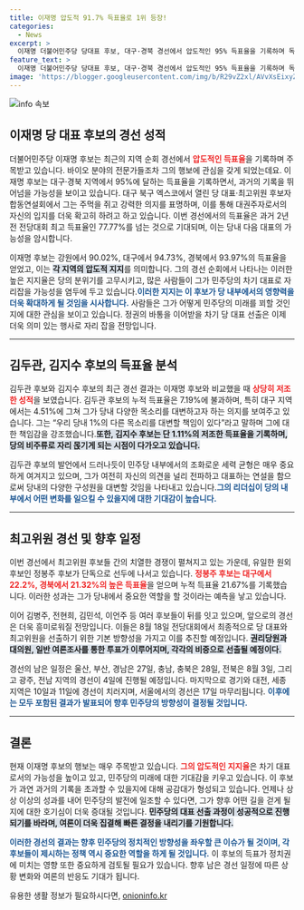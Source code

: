 ```yaml
---
title: 이재명 압도적 91.7% 득표율로 1위 등장!
categories:
  - News
excerpt: >
  이재명 더불어민주당 당대표 후보, 대구·경북 경선에서 압도적인 95% 득표율을 기록하며 독주는 계속된다. 강력한 확대명 신드롬 속, 역대 최고 득표 경신 여부에 관심 집중!
feature_text: >
  이재명 더불어민주당 당대표 후보, 대구·경북 경선에서 압도적인 95% 득표율을 기록하며 독주는 계속된다. 강력한 확대명 신드롬 속, 역대 최고 득표 경신 여부에 관심 집중!
image: 'https://blogger.googleusercontent.com/img/b/R29vZ2xl/AVvXsEixyZcFfHzMRdzZMjFBmAUKJYCLCGyLL1o632UiGVXcaFdKo_bkvkuCioo0uUKlGfBVcT3P84aROyZIXSBEx3Aw5nCQ3pTgDom1WDC4m8eifvWiAmWEEVb4x6G_l8C0QH225ldMjyaFvpxGEBGNO37VmDTDMHGhJPq73UglMfDca1-0aw/s1600/blogspot.png'
---
```


<p><img src="https://blogger.googleusercontent.com/img/b/R29vZ2xl/AVvXsEixyZcFfHzMRdzZMjFBmAUKJYCLCGyLL1o632UiGVXcaFdKo_bkvkuCioo0uUKlGfBVcT3P84aROyZIXSBEx3Aw5nCQ3pTgDom1WDC4m8eifvWiAmWEEVb4x6G_l8C0QH225ldMjyaFvpxGEBGNO37VmDTDMHGhJPq73UglMfDca1-0aw/s1600/blogspot.png" alt="info 속보" /></p>

<h2 data-ke-size="size26">이재명 당 대표 후보의 경선 성적</h2>

<p data-ke-size="size16"> 더불어민주당 이재명 후보는 최근의 지역 순회 경선에서 <b><span style="color: #ee2323;">압도적인 득표율</span></b>을 기록하며 주목받고 있습니다. 바이오 분야의 전문가들조차 그의 행보에 관심을 갖게 되었는데요. 이재명 후보는 대구·경북 지역에서 95%에 달하는 득표율을 기록하면서, 과거의 기록을 뛰어넘을 가능성을 보이고 있습니다. 대구 북구 엑스코에서 열린 당 대표·최고위원 후보자 합동연설회에서 그는 주먹을 쥐고 강력한 의지를 표명하며, 이를 통해 대권주자로서의 자신의 입지를 더욱 확고히 하려고 하고 있습니다. 이번 경선에서의 득표율은 과거 2년 전 전당대회 최고 득표율인 77.77%를 넘는 것으로 기대되며, 이는 당내 다음 대표의 가능성을 암시합니다.</p>

<p data-ke-size="size16"> 이재명 후보는 강원에서 90.02%, 대구에서 94.73%, 경북에서 93.97%의 득표율을 얻었고, 이는 <b><span style="background-color: #21538527;">각 지역의 압도적 지지</span></b>를 의미합니다. 그의 경선 순회에서 나타나는 이러한 높은 지지율은 당의 분위기를 고무시키고, 많은 사람들이 그가 민주당의 차기 대표로 자리잡을 가능성을 염두에 두고 있습니다.<b><span style="color: #1a5490;">이러한 지지는 이 후보가 당 내부에서의 영향력을 더욱 확대하게 될 것임을 시사합니다.</span></b> 사람들은 그가 어떻게 민주당의 미래를 꾀할 것인지에 대한 관심을 보이고 있습니다. 정권의 바통을 이어받을 차기 당 대표 선출은 이제 더욱 의미 있는 행사로 자리 잡을 전망입니다.</p>

<hr>

<h2 data-ke-size="size26">김두관, 김지수 후보의 득표율 분석</h2>

<p data-ke-size="size16"> 김두관 후보와 김지수 후보의 최근 경선 결과는 이재명 후보와 비교했을 때 <b><span style="color: #ee2323;">상당히 저조한 성적</span></b>을 보였습니다. 김두관 후보의 누적 득표율은 7.19%에 불과하며, 특히 대구 지역에서는 4.51%에 그쳐 그가 당내 다양한 목소리를 대변하고자 하는 의지를 보여주고 있습니다. 그는 “우리 당내 1%의 다른 목소리를 대변할 책임이 있다”라고 말하며 그에 대한 책임감을 강조했습니다.<b><span style="background-color: #21538527;">또한, 김지수 후보는 단 1.11%의 저조한 득표율을 기록하며, 당의 비주류로 자리 몭기게 되는 시점이 다가오고 있습니다.</span></b> </p>

<p data-ke-size="size16"> 김두관 후보의 발언에서 드러나듯이 민주당 내부에서의 조화로운 세력 균형은 매우 중요하게 여겨지고 있으며, 그가 여전히 자신의 의견을 널리 전파하고 대표하는 연설을 함으로써 당내의 다양한 구성원을 대변할 것임을 나타내고 있습니다.<b><span style="color: #1a5490;">그의 리더십이 당의 내부에서 어떤 변화를 일으킬 수 있을지에 대한 기대감이 높습니다.</span></b></p>

<hr>

<h2 data-ke-size="size26">최고위원 경선 및 향후 일정</h2>

<p data-ke-size="size16"> 이번 경선에서 최고위원 후보들 간의 치열한 경쟁이 펼쳐지고 있는 가운데, 유일한 원외 후보인 정봉주 후보가 단독으로 선두에 나서고 있습니다. <b><span style="color: #ee2323;">정봉주 후보는 대구에서 22.2%, 경북에서 21.32%의 높은 득표율</span></b>을 얻으며 누적 득표율 21.67%를 기록했습니다. 이러한 성과는 그가 당내에서 중요한 역할을 할 것이라는 예측을 낳고 있습니다.</p>

<p data-ke-size="size16">이어 김병주, 전현희, 김민석, 이언주 등 여러 후보들이 뒤를 잇고 있으며, 앞으로의 경선은 더욱 흥미로워질 전망입니다. 이들은 8월 18일 전당대회에서 최종적으로 당 대표와 최고위원을 선출하기 위한 기본 방향성을 가지고 이를 추진할 예정입니다. <b><span style="background-color: #21538527;">권리당원과 대의원, 일반 여론조사를 통한 투표가 이루어지며, 각각의 비중으로 선출될 예정이다.</span></b></p>

<p data-ke-size="size16"> 경선의 남은 일정은 울산, 부산, 경남은 27일, 충남, 충북은 28일, 전북은 8월 3일, 그리고 광주, 전남 지역의 경선이 4일에 진행될 예정입니다. 마지막으로 경기와 대전, 세종 지역은 10일과 11일에 경선이 치러지며, 서울에서의 경선은 17일 마무리됩니다. <b><span style="color: #1a5490;">이후에는 모두 포함된 결과가 발표되어 향후 민주당의 방향성이 결정될 것입니다.</span></b></p>

<hr>

<h2 data-ke-size="size26">결론</h2>

<p data-ke-size="size16"> 현재 이재명 후보의 행보는 매우 주목받고 있습니다. <b><span style="color: #ee2323;">그의 압도적인 지지율</span></b>은 차기 대표로서의 가능성을 높이고 있고, 민주당의 미래에 대한 기대감을 키우고 있습니다. 이 후보가 과연 과거의 기록을 초과할 수 있을지에 대해 공감대가 형성되고 있습니다. 언제나 상상 이상의 성과를 내어 민주당의 발전에 일조할 수 있다면, 그가 향후 어떤 길을 걷게 될지에 대한 호기심이 더욱 증대될 것입니다. <b><span style="background-color: #21538527;">민주당의 대표 선출 과정이 성공적으로 진행되기를 바라며, 여론이 더욱 집결해 빠른 결정을 내리기를 기원합니다.</span></b></p>

<p data-ke-size="size16"> <b><span style="color: #1a5490;">이러한 경선의 결과는 향후 민주당의 정치적인 방향성을 좌우할 큰 이슈가 될 것이며, 각 후보들이 제시하는 정책 역시 중요한 역할을 하게 될 것입니다.</span></b> 이 후보의 득표가 정치권에 미치는 영향 또한 중요하게 검토될 필요가 있습니다. 향후 남은 경선 일정에 따른 상황 변화와 여론의 반응도 기대가 됩니다.</p>
유용한 생활 정보가 필요하시다면, <a href="https://onioninfo.kr" rel="dofollow">onioninfo.kr</a>


